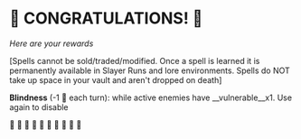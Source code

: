 # :sparkler: CONGRATULATIONS! :sparkler: 
*Here are your rewards*

[Spells cannot be sold/traded/modified. Once a spell is learned it is permanently available in Slayer Runs and lore environments. Spells do NOT take up space in your vault and aren't dropped on death]

**Blindness** (-1 🔷 each turn): while active enemies have __vulnerable__x1. Use again to disable

:sparkler: :sparkler: :sparkler: :sparkler: :sparkler: :sparkler: :sparkler: :sparkler: :sparkler: :sparkler: 